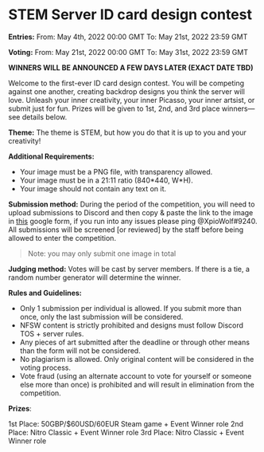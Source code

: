# STEM Server ID card design contest

**Entries:** 
From: May 4th, 2022 00:00 GMT 
To: May 21st, 2022 23:59 GMT 

**Voting:** 
From: May 21st, 2022 00:00 GMT 
To: May 31st, 2022 23:59 GMT

**WINNERS WILL BE ANNOUNCED A FEW DAYS LATER (EXACT DATE TBD)**

Welcome to the first-ever ID card design contest. You will be competing against one another, creating backdrop designs you think the server will love. Unleash your inner creativity, your inner Picasso, your inner artsist, or submit just for fun. Prizes will be given to 1st, 2nd, and 3rd place winners⁠— see details below. 

__Theme:__ The theme is STEM, but how you do that it is up to you and your creativity!

__Additional Requirements:__

* Your image must be a PNG file, with transparency allowed.
* Your image must be in a 21:11 ratio (840\*440, W\*H).
* Your image should not contain any text on it.

__Submission method:__ During the period of the competition, you will need to upload submissions to Discord and then copy & paste the link to the image in [this](https://forms.gle/yD2wfQHpWo4SmWncA) google form, if you run into any issues please ping @XpioWolf#9240. All submissions will be screened [or reviewed] by the staff before being allowed to enter the competition.

> Note: you may only submit one image in total

__Judging method:__ Votes will be cast by server members. If there is a tie, a random number generator will determine the winner.

__Rules and Guidelines:__ 
- Only 1 submission per individual is allowed. If you submit more than once, only the last submission will be considered. 
- NFSW content is strictly prohibited and designs must follow Discord TOS + server rules. 
- Any pieces of art submitted after the deadline or through other means than the form will not be considered.
- No plagiarism is allowed. Only original content will be considered in the voting process.
- Vote fraud (using an alternate account to vote for yourself or someone else more than once) is prohibited and will result in elimination from the competition.

__Prizes__:

1st Place: 50GBP/$60USD/60EUR Steam game + Event Winner role
2nd Place: Nitro Classic + Event Winner role
3rd Place: Nitro Classic + Event Winner role
